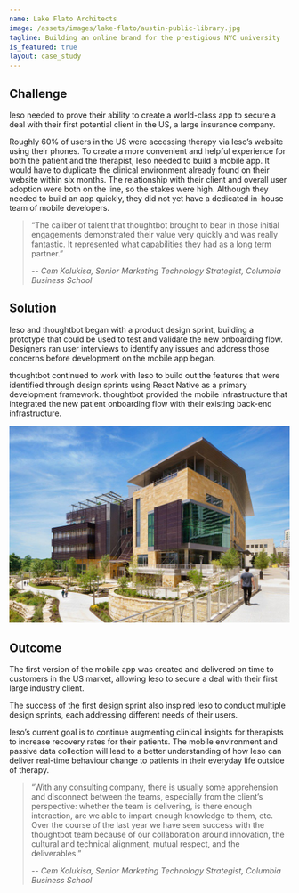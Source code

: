 ```yaml
---
name: Lake Flato Architects
image: /assets/images/lake-flato/austin-public-library.jpg
tagline: Building an online brand for the prestigious NYC university
is_featured: true
layout: case_study
---
```


## Challenge

Ieso needed to prove their ability to create a world-class app to secure a deal with their first potential client in the US, a large insurance company.

Roughly 60% of users in the US were accessing therapy via Ieso’s website using their phones. To create a more convenient and helpful experience for both the patient and the therapist, Ieso needed to build a mobile app. It would have to duplicate the clinical environment already found on their website within six months. The relationship with their client and overall user adoption were both on the line, so the stakes were high.  Although they needed to build an app quickly, they did not yet have a dedicated in-house team of mobile developers.

> “The caliber of talent that thoughtbot brought to bear in those initial engagements demonstrated their value very quickly and was really fantastic. It represented what capabilities they had as a long term partner.”
>
> -- <cite>Cem Kolukisa, Senior Marketing Technology Strategist, Columbia Business School</cite>

## Solution

Ieso and thoughtbot began with a product design sprint, building a prototype that could be used to test and validate the new onboarding flow. Designers ran user interviews to identify any issues and address those concerns before development on the mobile app began.

thoughtbot continued to work with Ieso to build out the features that were identified through design sprints using React Native as a primary development framework. thoughtbot provided the mobile infrastructure that integrated the new patient onboarding flow with their existing back-end infrastructure.

![Columbia Business School](/assets/images/lake-flato/austin-public-library.jpg)

## Outcome

The first version of the mobile app was created and delivered on time to customers in the US market, allowing Ieso to secure a deal with their first large industry client.

The success of the first design sprint also inspired Ieso to conduct multiple design sprints, each addressing different needs of their users.

Ieso’s current goal is to continue augmenting clinical insights for therapists to increase recovery rates for their patients. The mobile environment and passive data collection will lead to a better understanding of how Ieso can deliver real-time behaviour change to patients in their everyday life outside of therapy.

> “With any consulting company, there is usually some apprehension and disconnect between the teams, especially from the client’s perspective: whether the team is delivering, is there enough interaction, are we able to impart enough knowledge to them, etc. Over the course of the last year we have seen success with the thoughtbot team because of our collaboration around innovation, the cultural and technical alignment, mutual respect, and the deliverables.”
>
> -- <cite>Cem Kolukisa, Senior Marketing Technology Strategist, Columbia Business School</cite>